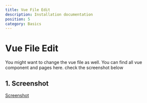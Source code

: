 ```yaml
---
title: Vue File Edit
description: Installation documentation
position: 5
category: Basics
---
```


<!--more-->

# Vue File Edit

You might want to change the vue file as well. You can find all vue component and pages here. check the screenshot below

## 1. Screenshot

[Screenshot](vue.png)
